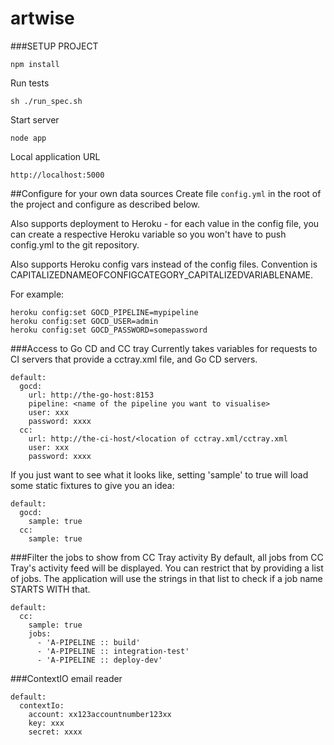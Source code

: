 artwise
=======

###SETUP PROJECT
```
npm install
```

Run tests
```
sh ./run_spec.sh
```

Start server
```
node app
```

Local application URL
```
http://localhost:5000
```

##Configure for your own data sources
Create file `config.yml` in the root of the project and configure as described below.

Also supports deployment to Heroku - for each value in the config file, you can create a respective Heroku variable so you won't have to push config.yml to the git repository.

Also supports Heroku config vars instead of the config files. Convention is CAPITALIZEDNAMEOFCONFIGCATEGORY_CAPITALIZEDVARIABLENAME.

For example:
```
heroku config:set GOCD_PIPELINE=mypipeline
heroku config:set GOCD_USER=admin
heroku config:set GOCD_PASSWORD=somepassword
```

###Access to Go CD and CC tray
Currently takes variables for requests to CI servers that provide a cctray.xml file, and Go CD servers.

```
default:
  gocd:
    url: http://the-go-host:8153
    pipeline: <name of the pipeline you want to visualise>
    user: xxx
    password: xxxx
  cc:
    url: http://the-ci-host/<location of cctray.xml/cctray.xml
    user: xxx
    password: xxxx
```

If you just want to see what it looks like, setting 'sample' to true will load some static fixtures to give you an idea:
```
default:
  gocd:
    sample: true
  cc:
    sample: true
```

###Filter the jobs to show from CC Tray activity
By default, all jobs from CC Tray's activity feed will be displayed. You can restrict that by providing a list of jobs. The application will use the strings in that list to check if a job name STARTS WITH that.
```
default:
  cc:
    sample: true
    jobs:
      - 'A-PIPELINE :: build'
      - 'A-PIPELINE :: integration-test'
      - 'A-PIPELINE :: deploy-dev'
```

###ContextIO email reader

```
default:
  contextIo:
    account: xx123accountnumber123xx
    key: xxx
    secret: xxxx
```
